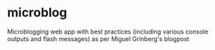 # microblog
Microblogging web app with best practices (including various console outputs and flash messages) as per Miguel Grinberg's blogpost
